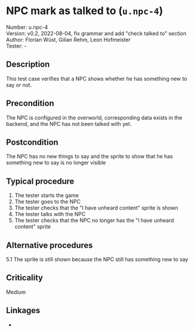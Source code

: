 # NPC mark as talked to (`u.npc-4`)

Number: u.npc-4  
Version: v0.2, 2022-08-04, fix grammar and add "check talked to" section  
Author: Florian Wüst, Gilian Rehm, Leon Hofmeister  
Tester: -

## Description

This test case verifies that a NPC shows whether he has something new to say or not.

## Precondition

The NPC is configured in the overworld, corresponding data exists in the backend, and the NPC has not been talked with yet.

## Postcondition

The NPC has no new things to say and the sprite to show that he has something new to say is no longer visible

## Typical procedure

1. The tester starts the game
2. The tester goes to the NPC
3. The tester checks that the "I have unheard content" sprite is shown
4. The tester talks with the NPC
5. The tester checks that the NPC no longer has the "I have unheard content" sprite

## Alternative procedures

5.1 The sprite is still shown because the NPC still has something new to say

## Criticality

Medium

## Linkages

-
